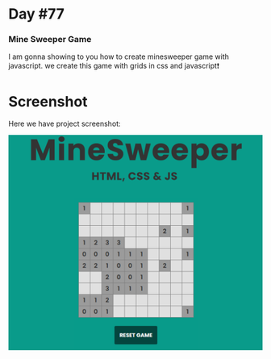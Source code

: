 # Day #77

### Mine Sweeper Game
I am gonna showing to you how to create minesweeper game with javascript. we create this game with grids in css and javascript❗️

# Screenshot
Here we have project screenshot:

![screenshot](ScreenShot.png)